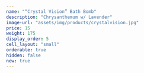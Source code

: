 ```yaml
---
name: "“Crystal Vision” Bath Bomb"
description: "Chrysanthemum w/ Lavender"
image-url: "assets/img/products/crystalvision.jpg"
price: 15
weight: 175
display_order: 5
cell_layout: "small"
orderable: true
hidden: false
new: true
---
```

